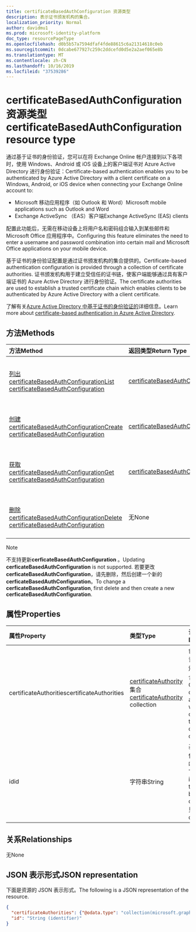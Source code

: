 ```yaml
---
title: certificateBasedAuthConfiguration 资源类型
description: 表示证书颁发机构的集合。
localization_priority: Normal
author: davidmu1
ms.prod: microsoft-identity-platform
doc_type: resourcePageType
ms.openlocfilehash: d0b5b57a7594dfaf4fde88615c6a21314618c0eb
ms.sourcegitcommit: 0dcabe677927c259c2ddcefd0d5e2a2aef065e8b
ms.translationtype: MT
ms.contentlocale: zh-CN
ms.lasthandoff: 10/16/2019
ms.locfileid: "37539286"
---
```

# <a name="certificatebasedauthconfiguration-resource-type"></a><span data-ttu-id="6958f-103">certificateBasedAuthConfiguration 资源类型</span><span class="sxs-lookup"><span data-stu-id="6958f-103">certificateBasedAuthConfiguration resource type</span></span>

<span data-ttu-id="6958f-104">通过基于证书的身份验证，您可以在将 Exchange Online 帐户连接到以下各项时，使用 Windows、Android 或 iOS 设备上的客户端证书对 Azure Active Directory 进行身份验证：</span><span class="sxs-lookup"><span data-stu-id="6958f-104">Certificate-based authentication enables you to be authenticated by Azure Active Directory with a client certificate on a Windows, Android, or iOS device when connecting your Exchange Online account to:</span></span>

- <span data-ttu-id="6958f-105">Microsoft 移动应用程序（如 Outlook 和 Word）</span><span class="sxs-lookup"><span data-stu-id="6958f-105">Microsoft mobile applications such as Outlook and Word</span></span>
- <span data-ttu-id="6958f-106">Exchange ActiveSync （EAS）客户端</span><span class="sxs-lookup"><span data-stu-id="6958f-106">Exchange ActiveSync (EAS) clients</span></span>

<span data-ttu-id="6958f-107">配置此功能后，无需在移动设备上将用户名和密码组合输入到某些邮件和 Microsoft Office 应用程序中。</span><span class="sxs-lookup"><span data-stu-id="6958f-107">Configuring this feature eliminates the need to enter a username and password combination into certain mail and Microsoft Office applications on your mobile device.</span></span>

<span data-ttu-id="6958f-108">基于证书的身份验证配置是通过证书颁发机构的集合提供的。</span><span class="sxs-lookup"><span data-stu-id="6958f-108">Certificate-based authentication configuration is provided through a collection of certificate authorities.</span></span> <span data-ttu-id="6958f-109">证书颁发机构用于建立受信任的证书链，使客户端能够通过具有客户端证书的 Azure Active Directory 进行身份验证。</span><span class="sxs-lookup"><span data-stu-id="6958f-109">The certificate authorities are used to establish a trusted certificate chain which enables clients to be authenticated by Azure Active Directory with a client certificate.</span></span>

<span data-ttu-id="6958f-110">了解有关[Azure Active Directory 中基于证书的身份验证的](https://docs.microsoft.com/azure/active-directory/authentication/active-directory-certificate-based-authentication-get-started)详细信息。</span><span class="sxs-lookup"><span data-stu-id="6958f-110">Learn more about [certificate-based authentication in Azure Active Directory](https://docs.microsoft.com/azure/active-directory/authentication/active-directory-certificate-based-authentication-get-started).</span></span>

## <a name="methods"></a><span data-ttu-id="6958f-111">方法</span><span class="sxs-lookup"><span data-stu-id="6958f-111">Methods</span></span>

| <span data-ttu-id="6958f-112">方法</span><span class="sxs-lookup"><span data-stu-id="6958f-112">Method</span></span>       | <span data-ttu-id="6958f-113">返回类型</span><span class="sxs-lookup"><span data-stu-id="6958f-113">Return Type</span></span> | <span data-ttu-id="6958f-114">说明</span><span class="sxs-lookup"><span data-stu-id="6958f-114">Description</span></span> |
|:-------------|:------------|:------------|
| [<span data-ttu-id="6958f-115">列出 certificateBasedAuthConfiguration</span><span class="sxs-lookup"><span data-stu-id="6958f-115">List certificateBasedAuthConfiguration</span></span>](../api/certificatebasedauthconfiguration-list.md) | [<span data-ttu-id="6958f-116">certificateBasedAuthConfiguration</span><span class="sxs-lookup"><span data-stu-id="6958f-116">certificateBasedAuthConfiguration</span></span>](certificatebasedauthconfiguration.md) | <span data-ttu-id="6958f-117">列出**certificateBasedAuthConfiguration**集合的属性。</span><span class="sxs-lookup"><span data-stu-id="6958f-117">List the properties of the **certificateBasedAuthConfiguration** collection.</span></span> |
| [<span data-ttu-id="6958f-118">创建 certificateBasedAuthConfiguration</span><span class="sxs-lookup"><span data-stu-id="6958f-118">Create certificateBasedAuthConfiguration</span></span>](../api/certificatebasedauthconfiguration-post-certificatebasedauthconfiguration.md) | [<span data-ttu-id="6958f-119">certificateBasedAuthConfiguration</span><span class="sxs-lookup"><span data-stu-id="6958f-119">certificateBasedAuthConfiguration</span></span>](certificatebasedauthconfiguration.md) | <span data-ttu-id="6958f-120">创建新的**certificateBasedAuthConfiguration**对象。</span><span class="sxs-lookup"><span data-stu-id="6958f-120">Create a new **certificateBasedAuthConfiguration** object.</span></span> |
| [<span data-ttu-id="6958f-121">获取 certificateBasedAuthConfiguration</span><span class="sxs-lookup"><span data-stu-id="6958f-121">Get certificateBasedAuthConfiguration</span></span>](../api/certificatebasedauthconfiguration-get.md) | [<span data-ttu-id="6958f-122">certificateBasedAuthConfiguration</span><span class="sxs-lookup"><span data-stu-id="6958f-122">certificateBasedAuthConfiguration</span></span>](certificatebasedauthconfiguration.md) | <span data-ttu-id="6958f-123">读取**certificateBasedAuthConfiguration**对象的属性。</span><span class="sxs-lookup"><span data-stu-id="6958f-123">Read the properties of a **certificateBasedAuthConfiguration** object.</span></span> |
| [<span data-ttu-id="6958f-124">删除 certificateBasedAuthConfiguration</span><span class="sxs-lookup"><span data-stu-id="6958f-124">Delete certificateBasedAuthConfiguration</span></span>](../api/certificatebasedauthconfiguration-delete.md) | <span data-ttu-id="6958f-125">无</span><span class="sxs-lookup"><span data-stu-id="6958f-125">None</span></span> | <span data-ttu-id="6958f-126">删除**certificateBasedAuthConfiguration**对象。</span><span class="sxs-lookup"><span data-stu-id="6958f-126">Delete a **certificateBasedAuthConfiguration** object.</span></span> |

>[!NOTE]
><span data-ttu-id="6958f-127">不支持更新**cerficateBasedAuthConfiguration** 。</span><span class="sxs-lookup"><span data-stu-id="6958f-127">Updating **cerficateBasedAuthConfiguration** is not supported.</span></span> <span data-ttu-id="6958f-128">若要更改**cerficateBasedAuthConfiguration**，请先删除，然后创建一个新的**cerficateBasedAuthConfiguration**。</span><span class="sxs-lookup"><span data-stu-id="6958f-128">To change a **cerficateBasedAuthConfiguration**, first delete and then create a new **cerficateBasedAuthConfiguration**.</span></span>

## <a name="properties"></a><span data-ttu-id="6958f-129">属性</span><span class="sxs-lookup"><span data-stu-id="6958f-129">Properties</span></span>

| <span data-ttu-id="6958f-130">属性</span><span class="sxs-lookup"><span data-stu-id="6958f-130">Property</span></span>     | <span data-ttu-id="6958f-131">类型</span><span class="sxs-lookup"><span data-stu-id="6958f-131">Type</span></span>        | <span data-ttu-id="6958f-132">说明</span><span class="sxs-lookup"><span data-stu-id="6958f-132">Description</span></span> |
|:-------------|:------------|:------------|
|<span data-ttu-id="6958f-133">certificateAuthorities</span><span class="sxs-lookup"><span data-stu-id="6958f-133">certificateAuthorities</span></span>|<span data-ttu-id="6958f-134">[certificateAuthority](certificateauthority.md)集合</span><span class="sxs-lookup"><span data-stu-id="6958f-134">[certificateAuthority](certificateauthority.md) collection</span></span>|<span data-ttu-id="6958f-135">创建受信任的证书链的证书颁发机构的集合。</span><span class="sxs-lookup"><span data-stu-id="6958f-135">Collection of certificate authorities which creates a trusted certificate chain.</span></span>|
|<span data-ttu-id="6958f-136">id</span><span class="sxs-lookup"><span data-stu-id="6958f-136">id</span></span>|<span data-ttu-id="6958f-137">字符串</span><span class="sxs-lookup"><span data-stu-id="6958f-137">String</span></span>|<span data-ttu-id="6958f-138">基于证书的身份验证配置的唯一标识符。</span><span class="sxs-lookup"><span data-stu-id="6958f-138">The unique identifier of the certificate based auth configuration.</span></span> <span data-ttu-id="6958f-139">只读。</span><span class="sxs-lookup"><span data-stu-id="6958f-139">Read-only.</span></span>|

## <a name="relationships"></a><span data-ttu-id="6958f-140">关系</span><span class="sxs-lookup"><span data-stu-id="6958f-140">Relationships</span></span>

<span data-ttu-id="6958f-141">无</span><span class="sxs-lookup"><span data-stu-id="6958f-141">None</span></span>

## <a name="json-representation"></a><span data-ttu-id="6958f-142">JSON 表示形式</span><span class="sxs-lookup"><span data-stu-id="6958f-142">JSON representation</span></span>

<span data-ttu-id="6958f-143">下面是资源的 JSON 表示形式。</span><span class="sxs-lookup"><span data-stu-id="6958f-143">The following is a JSON representation of the resource.</span></span>

<!-- {
  "blockType": "resource",
  "optionalProperties": [

  ],
  "@odata.type": "microsoft.graph.certificateBasedAuthConfiguration",
  "baseType": "",
  "keyProperty": "id"
}-->

```json
{
  "certificateAuthorities": {"@odata.type": "collection(microsoft.graph.certificateAuthority)"},
  "id": "String (identifier)"
}
```

<!-- uuid: 16cd6b66-4b1a-43a1-adaf-3a886856ed98
2019-02-04 14:57:30 UTC -->
<!-- {
  "type": "#page.annotation",
  "description": "certificateBasedAuthConfiguration resource",
  "keywords": "",
  "section": "documentation",
  "tocPath": ""
}-->
